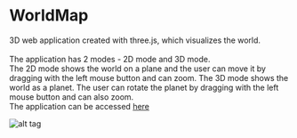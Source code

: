 WorldMap
====

3D web application created with three.js, which visualizes the world. <br /><br />
The application has 2 modes - 2D mode and 3D mode. <br />
The 2D mode shows the world on a plane and the user can move it by dragging with the left mouse button and can zoom.
The 3D mode shows the world as a planet. The user can rotate the planet by dragging with the left mouse button and can also zoom. <br />
The application can be accessed <a href="http://usimaps.atspace.eu/" target="_blank"> here </a>

![alt tag](http://i.imgur.com/sg0cioQ.jpg)
